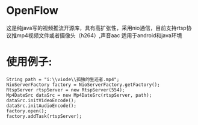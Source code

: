 # OpenFlow

这是纯java写的视频推流开源库，具有高扩张性，采用nio通信，目前支持rtsp协议推mp4视频文件或者摄像头（h264）,声音aac 适用于android和java环境

# 使用例子:
    String path = "i:\\viode\\孤独的生还者.mp4";
    NioServerFactory factory = NioServerFactory.getFactory();
    RtspServer rtspServer = new RtspServer(554);
    Mp4DateSrc dataSrc = new Mp4DateSrc(rtspServer, path);
    dataSrc.initVideoEncode();
    dataSrc.initAudioEncode();
    factory.open();
    factory.addTask(rtspServer);